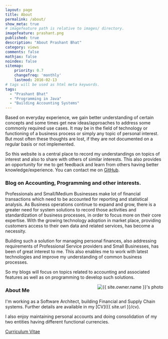 ```yaml
---
layout: page
title: About
permalink: /about/
show_meta: true
# imagefeature path is relative to images/ directory.
imagefeature: prashant.png
published: true
description: "About Prashant Bhat"
category: views
comments: false
mathjax: false
noindex: false
sitemap:
    priority: 0.7
    changefreq: 'monthly'
    lastmod: 2016-02-13
# tags will be used as html meta keywords.
tags:
  - "Prashant Bhat"
  - "Programming in Java"
  - "Building Accounting Systems"
---
```


Based on everyday experience, we gain better understanding of certain concepts and some times get new ideas/approaches to address some commonly required use cases. It may be in the field of technology or functioning of a business process or simply any topic of personal interest. But most often these thoughts are lost, if they are not documented on a regular basis or not implemented.

So this website is a central place to record my understandings on topics of interest and also to share with others of similar interests. This also provides an opportunity for me to get feedback and learn from others having better knowledge/experience. You can contact me on [GitHub](https://github.com/prashantbhat/prashantbhat.github.io/issues/new).

### Blog on Accounting, Programming and other interests.

Professionals and Small/Medium Businesses make lot of financial transactions which need to be accounted for reporting and statistical analysis. As Business operations continue to expand and grow, there is a greater need for system solutions to record those activities and standardization of business processes, in order to focus more on their core expertise. With the growing technology adoption in market place, providing customers access to their own data and related services, has become a necessity.

Building such a solution for managing personal finances, also addressing requirements of Professional Service providers and Small Businesses, has been of great interest to me. This also enables me to work with latest technologies and improve my understanding of common business processes.

So my blogs will focus on topics related to accounting and associated features as well as on programming to develop such solutions.

<div class="post-author text-center" style="float:right">
  <img src="{{ site.urlimg }}{{ site.owner.avatar }}" alt="{{ site.owner.name }}'s photo"
        itemprop="image" class="post-avatar img-circle img-responsive"/>
</div>

### About Me
I'm working as a Software Architect, building Financial and Supply Chain systems. Further details are available in my [CV]({{ site.url }}/cv).

I also enjoy maintaining personal accounts and doing consolidation of my two entities having different functional currencies.

<div class="post-author text-center">
  <span class="social-icons" style="padding-top: 10px; padding-bottom: 1px;">
    <a href="{{ site.url }}/cv" title="Curriculum Vitae" class="social-icons"><i class="iconm iconm-profile" style="vertical-align: top;"></i>Curriculum Vitae</a>
    <!--
    <a href="{{ site.url }}/about/publications/" class="social-icons" title="Publications"><i class="iconm iconm-file-pdf"></i></a>
    <a href="{{ site.owner.linkedin }}" class="social-icons" title="LinkedIn profile"><i class="iconm iconm-linkedin2"></i></a>
    -->
  </span>
</div>
